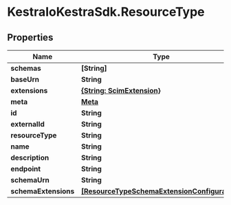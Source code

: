 # KestraIoKestraSdk.ResourceType

## Properties

Name | Type | Description | Notes
------------ | ------------- | ------------- | -------------
**schemas** | **[String]** |  | [optional] 
**baseUrn** | **String** |  | [optional] 
**extensions** | [**{String: ScimExtension}**](ScimExtension.md) |  | [optional] 
**meta** | [**Meta**](Meta.md) |  | 
**id** | **String** |  | [optional] 
**externalId** | **String** |  | [optional] 
**resourceType** | **String** |  | 
**name** | **String** |  | [optional] 
**description** | **String** |  | [optional] 
**endpoint** | **String** |  | [optional] 
**schemaUrn** | **String** |  | [optional] 
**schemaExtensions** | [**[ResourceTypeSchemaExtensionConfiguration]**](ResourceTypeSchemaExtensionConfiguration.md) |  | [optional] 


